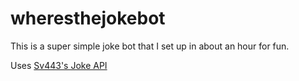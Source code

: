 # wheresthejokebot

This is a super simple joke bot that I set up in about an hour for fun.

Uses [Sv443's Joke API](https://github.com/Sv443-Network/JokeAPI)